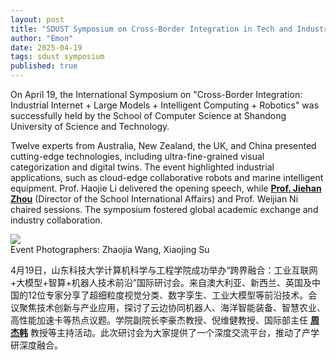 ```yaml
---
layout: post
title: "SDUST Symposium on Cross-Border Integration in Tech and Industry"
author: "Emon"
date: 2025-04-19
tags: sdust symposium
published: true
---
```


On April 19, the International Symposium on "Cross-Border Integration: Industrial Internet + Large Models + Intelligent Computing + Robotics" was successfully held by the School of Computer Science at Shandong University of Science and Technology. 

Twelve experts from Australia, New Zealand, the UK, and China presented cutting-edge technologies, including ultra-fine-grained visual categorization and digital twins. The event highlighted industrial applications, such as cloud-edge collaborative robots and marine intelligent equipment. Prof. Haojie Li delivered the opening speech, while **[Prof. Jiehan Zhou](/jiehan_zhou/)** (Director of the School International Affairs) and Prof. Weijian Ni chaired sessions. The symposium fostered global academic exchange and industry collaboration.

<div class="text-center mb-3">
    <img class="img-fluid img-thumbnail" style="max-height: 380px;"
        src="{{ '/assets/postimg/2025-04-19-sdust-international-symposium-tech-industry.jpg' | relative_url }}" />
    <br>
    <span class="fst-italic text-small text-secondary">Event Photographers: Zhaojia Wang, Xiaojing Su</span>
</div>


4月19日，山东科技大学计算机科学与工程学院成功举办“跨界融合：工业互联网+大模型+智算+机器人技术前沿”国际研讨会。来自澳大利亚、新西兰、英国及中国的12位专家分享了超细粒度视觉分类、数字孪生、工业大模型等前沿技术。会议聚焦技术创新与产业应用，探讨了云边协同机器人、海洋智能装备、智慧农业、高性能加速卡等热点议题。学院副院长李豪杰教授、倪维健教授、国际部主任 **[周杰韩](/jiehan_zhou/)** 教授等主持活动。此次研讨会为大家提供了一个深度交流平台，推动了产学研深度融合。